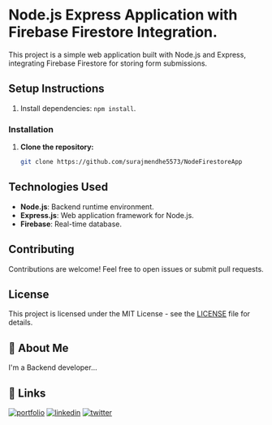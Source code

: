 # Node.js Express Application with Firebase Firestore Integration.

This project is a simple web application built with Node.js and Express, integrating Firebase Firestore for storing form submissions.

## Setup Instructions
1. Install dependencies: `npm install`.

### Installation

1. **Clone the repository:**

   ```bash
   git clone https://github.com/surajmendhe5573/NodeFirestoreApp

## Technologies Used
- **Node.js**: Backend runtime environment.
- **Express.js**: Web application framework for Node.js.
- **Firebase**: Real-time database.
## Contributing

Contributions are welcome! Feel free to open issues or submit pull requests.
## License

This project is licensed under the MIT License - see the [LICENSE](LICENSE) file for details.

## 🚀 About Me
I'm a Backend developer...


## 🔗 Links
[![portfolio](https://img.shields.io/badge/my_portfolio-000?style=for-the-badge&logo=ko-fi&logoColor=white)](https://github.com/surajmendhe5573)
[![linkedin](https://img.shields.io/badge/linkedin-0A66C2?style=for-the-badge&logo=linkedin&logoColor=white)](https://www.linkedin.com/in/suraj-mendhe-569879233/?original_referer=https%3A%2F%2Fsearch%2Eyahoo%2Ecom%2F&originalSubdomain=in)
[![twitter](https://img.shields.io/badge/twitter-1DA1F2?style=for-the-badge&logo=twitter&logoColor=white)](https://twitter.com/)
